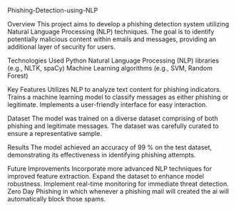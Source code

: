 Phishing-Detection-using-NLP

Overview
This project aims to develop a phishing detection system utilizing Natural Language Processing (NLP) techniques. The goal is to identify potentially malicious content within emails and messages, providing an additional layer of security for users.

Technologies Used
Python
Natural Language Processing (NLP) libraries (e.g., NLTK, spaCy)
Machine Learning algorithms (e.g., SVM, Random Forest)

Key Features
Utilizes NLP to analyze text content for phishing indicators.
Trains a machine learning model to classify messages as either phishing or legitimate.
Implements a user-friendly interface for easy interaction.

Dataset
The model was trained on a diverse dataset comprising of both phishing and legitimate messages. The dataset was carefully curated to ensure a representative sample.

Results
The model achieved an accuracy of 99 % on the test dataset, demonstrating its effectiveness in identifying phishing attempts.

Future Improvements
Incorporate more advanced NLP techniques for improved feature extraction.
Expand the dataset to enhance model robustness.
Implement real-time monitoring for immediate threat detection.
Zero Day Phishing in which whenever a phishing mail will created the ai will automatically block those spams.
